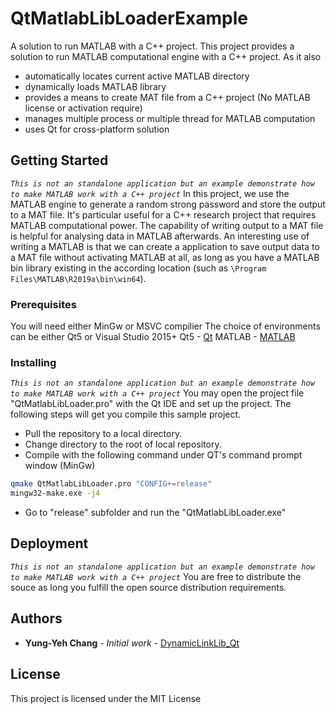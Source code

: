 # QtMatlabLibLoaderExample
A solution to run MATLAB with a C++ project. 
This project provides a solution to run MATLAB computational engine with a C++ project. As it also
* automatically locates current active MATLAB directory 
* dynamically loads MATLAB library
* provides a means to create MAT file from a C++ project (No MATLAB license or activation require)
* manages multiple process or multiple thread for MATLAB computation
* uses Qt for cross-platform solution

## Getting Started
*`This is not an standalone application but an example demonstrate how to make MATLAB work with a C++ project`*
In this project, we use the MATLAB engine to generate a random strong password and store the output to a MAT file. It's particular useful for a C++ research project that requires MATLAB computational power. The capability of writing output to a MAT file is helpful for analysing data in MATLAB afterwards. An interesting use of writing a MATLAB is that we can create a application to save output data to a MAT file without activating MATLAB at all, as long as you have a MATLAB bin library existing in the according location (such as `\Program Files\MATLAB\R2019a\bin\win64`). 

### Prerequisites
You will need either MinGw or MSVC compilier
The choice of environments can be either Qt5 or Visual Studio 2015+
Qt5 - [Qt](https://www.qt.io/download?utm_referrer=https%3A%2F%2Fwww.qt.io%2F)
MATLAB - [MATLAB](https://www.mathworks.com/products/matlab.html)

### Installing
*`This is not an standalone application but an example demonstrate how to make MATLAB work with a C++ project`*
You may open the project file "QtMatlabLibLoader.pro" with the Qt IDE and set up the project. The following steps will get you compile this sample project.
* Pull the repository to a local directory. 
* Change directory to the root of local repository.
* Compile with the following command under QT's command prompt window (MinGw)
```sh
qmake QtMatlabLibLoader.pro "CONFIG+=release"
mingw32-make.exe -j4
```
* Go to "release" subfolder and run the "QtMatlabLibLoader.exe"

## Deployment
*`This is not an standalone application but an example demonstrate how to make MATLAB work with a C++ project`*
You are free to distribute the souce as long you fulfill the open source distribution requirements.

## Authors
* **Yung-Yeh Chang** - *Initial work* - [DynamicLinkLib_Qt](https://github.com/yungyeh22/DynamicLinkLib_Qt)

## License
This project is licensed under the MIT License
